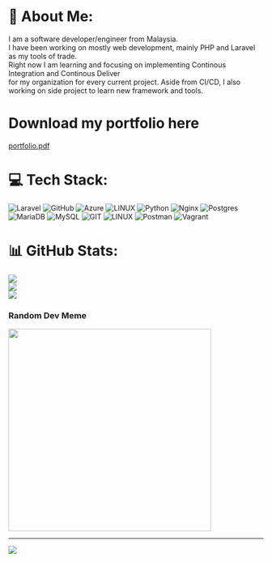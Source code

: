 # 💫 About Me:
I am a software developer/engineer from Malaysia. <br>I have been working on mostly web development, mainly PHP and Laravel as my tools of trade.<br>Right now I am learning and focusing on implementing Continous Integration and Continous Deliver<br>for my organization for every current project. Aside from CI/CD, I also working on side project to learn new framework and tools.<br>

# Download my portfolio here
[portfolio.pdf](https://github.com/user-attachments/files/15956727/portfolio.pdf)


# 💻 Tech Stack:
![Laravel](https://img.shields.io/badge/laravel-%23FF2D20.svg?style=plastic&logo=laravel&logoColor=white) ![GitHub](https://img.shields.io/badge/GitHub-%23121011.svg?style=plastic&logo=github&logoColor=white) ![Azure](https://img.shields.io/badge/azure-%230072C6.svg?style=plastic&logo=azure-devops&logoColor=white) ![LINUX](https://img.shields.io/badge/Linux-FCC624?style=plastic&logo=linux&logoColor=black) ![Python](https://img.shields.io/badge/python-3670A0?style=plastic&logo=python&logoColor=ffdd54) ![Nginx](https://img.shields.io/badge/nginx-%23009639.svg?style=plastic&logo=nginx&logoColor=white) ![Postgres](https://img.shields.io/badge/postgres-%23316192.svg?style=plastic&logo=postgresql&logoColor=white) ![MariaDB](https://img.shields.io/badge/MariaDB-003545?style=plastic&logo=mariadb&logoColor=white) ![MySQL](https://img.shields.io/badge/mysql-%2300f.svg?style=plastic&logo=mysql&logoColor=white) ![GIT](https://img.shields.io/badge/Git-fc6d26?style=plastic&logo=git&logoColor=white) ![LINUX](https://img.shields.io/badge/Linux-FCC624?style=plastic&logo=linux&logoColor=black) ![Postman](https://img.shields.io/badge/Postman-FF6C37?style=plastic&logo=postman&logoColor=white) ![Vagrant](https://img.shields.io/badge/vagrant-%231563FF.svg?style=plastic&logo=vagrant&logoColor=white)
# 📊 GitHub Stats:
![](https://github-readme-stats.vercel.app/api?username=AmeerFaisalAdanan&theme=dark&hide_border=false&include_all_commits=false&count_private=false)<br/>
![](https://github-readme-streak-stats.herokuapp.com/?user=AmeerFaisalAdanan&theme=dark&hide_border=false)<br/>
![](https://github-readme-stats.vercel.app/api/top-langs/?username=AmeerFaisalAdanan&theme=dark&hide_border=false&include_all_commits=false&count_private=false&layout=compact)


### Random Dev Meme
<img src='https://randommeme-five.vercel.app/' style="height: 400px;"/>

---
[![](https://visitcount.itsvg.in/api?id=AmeerFaisalAdanan&icon=0&color=0)](https://visitcount.itsvg.in)

<!-- Proudly created with GPRM ( https://gprm.itsvg.in ) -->


